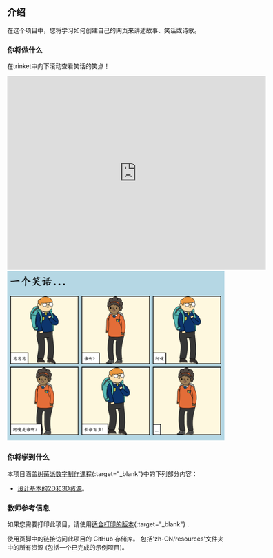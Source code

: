 ## 介绍

在这个项目中，您将学习如何创建自己的网页来讲述故事、笑话或诗歌。

### 你将做什么

在trinket中向下滚动查看笑话的笑点！

<div class="trinket">
  <iframe src="https://trinket.io/embed/html/bce5628ae6?outputOnly=true&start=result" width="600" height="450" frameborder="0" marginwidth="0" marginheight="0" allowfullscreen>
  </iframe>
  <img src="images/story-final.png">
</div>

### 你将学到什么

本项目涵盖[树莓派数字制作课程](http://rpf.io/curriculum){:target="_blank"}中的下列部分内容：

+ [设计基本的2D和3D资源](https://www.raspberrypi.org/curriculum/design/creator)。

### 教师参考信息

如果您需要打印此项目，请使用[适合打印的版本](https://projects.raspberrypi.org/zh-CN/projects/tell-a-story/print){:target="_blank"} .

使用页脚中的链接访问此项目的 GitHub 存储库。 包括'zh-CN/resources'文件夹中的所有资源 (包括一个已完成的示例项目)。